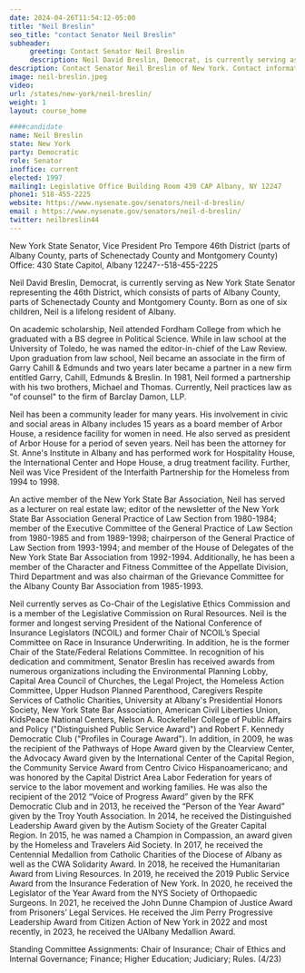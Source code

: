 ```yaml
---
date: 2024-04-26T11:54:12-05:00
title: "Neil Breslin"
seo_title: "contact Senator Neil Breslin"
subheader:
     greeting: Contact Senator Neil Breslin
     description: Neil David Breslin, Democrat, is currently serving as New York State Senator representing the 46th District, which consists of parts of Albany County, parts of Schenectady County and Montgomery County.
description: Contact Senator Neil Breslin of New York. Contact information for Neil Breslin includes email address, phone number, and mailing address.
image: neil-breslin.jpeg
video:
url: /states/new-york/neil-breslin/
weight: 1
layout: course_home

####candidate
name: Neil Breslin
state: New York
party: Democratic
role: Senator
inoffice: current
elected: 1997
mailing1: Legislative Office Building Room 430 CAP Albany, NY 12247
phone1: 518-455-2225
website: https://www.nysenate.gov/senators/neil-d-breslin/
email : https://www.nysenate.gov/senators/neil-d-breslin/
twitter: neilbreslin44
---
```


New York State Senator, Vice President Pro Tempore
46th District (parts of Albany County, parts of Schenectady County and Montgomery County)  
Office: 430 State Capitol, Albany 12247--518-455-2225

Neil David Breslin, Democrat, is currently serving as New York State Senator representing the 46th District, which consists of parts of Albany County, parts of Schenectady County and Montgomery County. Born as one of six children, Neil is a lifelong resident of Albany.

On academic scholarship, Neil attended Fordham College from which he graduated with a BS degree in Political Science. While in law school at the University of Toledo, he was named the editor-in-chief of the Law Review. Upon graduation from law school, Neil became an associate in the firm of Garry Cahill & Edmunds and two years later became a partner in a new firm entitled Garry, Cahill, Edmunds & Breslin. In 1981, Neil formed a partnership with his two brothers, Michael and Thomas. Currently, Neil practices law as "of counsel" to the firm of Barclay Damon, LLP.

Neil has been a community leader for many years. His involvement in civic and social areas in Albany includes 15 years as a board member of Arbor House, a residence facility for women in need. He also served as president of Arbor House for a period of seven years. Neil has been the attorney for St. Anne's Institute in Albany and has performed work for Hospitality House, the International Center and Hope House, a drug treatment facility. Further, Neil was Vice President of the Interfaith Partnership for the Homeless from 1994 to 1998.

An active member of the New York State Bar Association, Neil has served as a lecturer on real estate law; editor of the newsletter of the New York State Bar Association General Practice of Law Section from 1980-1984; member of the Executive Committee of the General Practice of Law Section from 1980-1985 and from 1989-1998; chairperson of the General Practice of Law Section from 1993-1994; and member of the House of Delegates of the New York State Bar Association from 1992-1994. Additionally, he has been a member of the Character and Fitness Committee of the Appellate Division, Third Department and was also chairman of the Grievance Committee for the Albany County Bar Association from 1985-1993.

Neil currently serves as Co-Chair of the Legislative Ethics Commission and is a member of the Legislative Commission on Rural Resources. Neil is the former and longest serving President of the National Conference of Insurance Legislators (NCOIL) and former Chair of NCOIL’s Special Committee on Race in Insurance Underwriting. In addition, he is the former Chair of the State/Federal Relations Committee. In recognition of his dedication and commitment, Senator Breslin has received awards from numerous organizations including the Environmental Planning Lobby, Capital Area Council of Churches, the Legal Project, the Homeless Action Committee, Upper Hudson Planned Parenthood, Caregivers Respite Services of Catholic Charities, University at Albany's Presidential Honors Society, New York State Bar Association, American Civil Liberties Union, KidsPeace National Centers, Nelson A. Rockefeller College of Public Affairs and Policy ("Distinguished Public Service Award") and Robert F. Kennedy Democratic Club ("Profiles in Courage Award").  In addition, in 2009, he was the recipient of the Pathways of Hope Award given by the Clearview Center, the Advocacy Award given by the International Center of the Capital Region, the Community Service Award from Centro Civico Hispanoamericano; and was honored by the Capital District Area Labor Federation for years of service to the labor movement and working families. He was also the recipient of the 2012 “Voice of Progress Award” given by the RFK Democratic Club and in 2013, he received the “Person of the Year Award” given by the Troy Youth Association.  In 2014, he received the Distinguished Leadership Award given by the Autism Society of the Greater Capital Region. In 2015, he was named a Champion in Compassion, an award given by the Homeless and Travelers Aid Society.  In 2017, he received the Centennial Medallion from Catholic Charities of the Diocese of Albany as well as the CWA Solidarity Award. In 2018, he received the Humanitarian Award from Living Resources. In 2019, he received the 2019 Public Service Award from the Insurance Federation of New York. In 2020, he received the Legislator of the Year Award from the NYS Society of Orthopaedic Surgeons. In 2021, he received the John Dunne Champion of Justice Award from Prisoners’ Legal Services.  He received the Jim Perry Progressive Leadership Award from Citizen Action of New York in 2022 and most recently, in 2023, he received the UAlbany Medallion Award.

Standing Committee Assignments: Chair of Insurance; Chair of Ethics and Internal Governance; Finance; Higher Education; Judiciary; Rules. (4/23)
